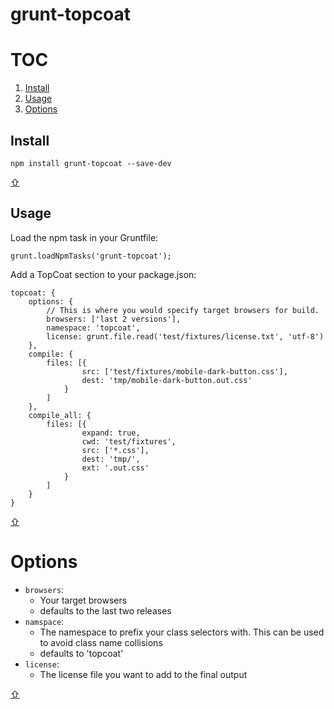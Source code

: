 grunt-topcoat
==================

<a href="toc"></a>
TOC
=====================

1. [Install](#install)
1. [Usage](#usage)
1. [Options](#options)

<a href="install"></a>
Install
-------

`npm install grunt-topcoat --save-dev`

[⇧](#toc)

<a href="usage"></a>
Usage
-----

Load the npm task in your Gruntfile:

`grunt.loadNpmTasks('grunt-topcoat');`

Add a TopCoat section to your package.json:

```
topcoat: {
    options: {
        // This is where you would specify target browsers for build.
        browsers: ['last 2 versions'],
        namespace: 'topcoat',
        license: grunt.file.read('test/fixtures/license.txt', 'utf-8')
    },
    compile: {
        files: [{
                src: ['test/fixtures/mobile-dark-button.css'],
                dest: 'tmp/mobile-dark-button.out.css'
            }
        ]
    },
    compile_all: {
        files: [{
                expand: true,
                cwd: 'test/fixtures',
                src: ['*.css'],
                dest: 'tmp/',
                ext: '.out.css'
            }
        ]
    }
}
```

[⇧](#toc)

<a href="options"></a>
Options
=======

* `browsers`:
    * Your target browsers
    * defaults to the last two releases
* `namspace`:
    * The namespace to prefix your class selectors with. This can be used to avoid class name collisions
    * defaults to 'topcoat'
* `license`:
    * The license file you want to add to the final output

[⇧](#toc)

